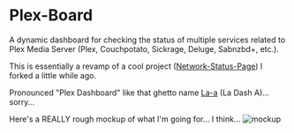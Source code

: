 # Plex-Board
A dynamic dashboard for checking the status of multiple services related to Plex Media Server (Plex, Couchpotato, Sickrage, Deluge, Sabnzbd+, etc.). 

This is essentially a revamp of a cool project ([Network-Status-Page](https://github.com/scytherswings/Network-Status-Page)) I forked a little while ago.

Pronounced "Plex Dashboard" like that ghetto name [La-a][] (La Dash A)... sorry... 

[La-a]: http://www.urbandictionary.com/define.php?term=la-a

Here's a REALLY rough mockup of what I'm going for... I think...
![mockup](http://imgur.com/xgJQTZp.png)
